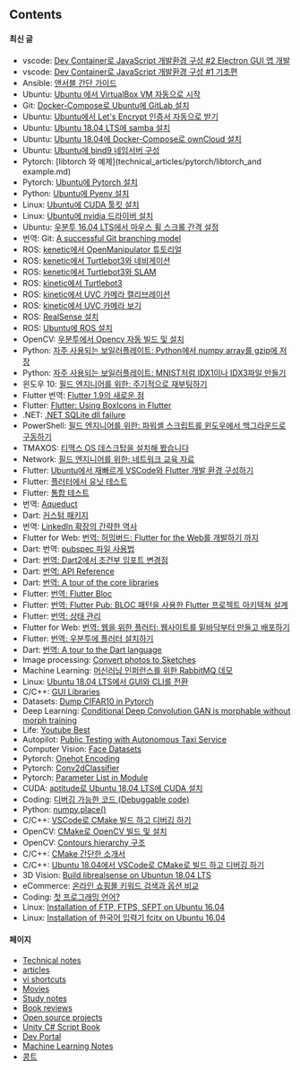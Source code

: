 ## Contents

#### 최신 글

- vscode: [Dev Container로 JavaScript 개발환경 구성 #2 Electron GUI 앱 개발](./technical_articles/vscode/node-dev-container-2.md)
- vscode: [Dev Container로 JavaScript 개발환경 구성 #1 기초편](./technical_articles/vscode/node-dev-container-1.md)
- Ansible: [앤서블 간단 가이드](./technical_articles/ansible/ansible_simple_guide.md)
- Ubuntu: [Ubuntu 에서 VirtualBox VM 자동으로 시작](./technical_articles/linux/virtualbox_vm_auto_start_on_ubuntu.md)
- Git: [Docker-Compose로 Ubuntu에 GitLab 설치](./technical_articles/git/installation_of_gitlab_with_docker_compose.md)
- Ubuntu: [Ubuntu에서 Let's Encrypt 인증서 자동으로 받기](./technical_articles/linux/letsencrypt_on_ubuntu.md)
- Ubuntu: [Ubuntu 18.04 LTS에 samba 설치](./technical_articles/linux/installation_of_samba_on_ubuntu_1804.md)
- Ubuntu: [Ubuntu 18.04에 Docker-Compose로 ownCloud 설치](./technical_articles/linux/installation_of_owncloud_on_ubuntu1804.md)
- Ubuntu: [Ubuntu에 bind9 네임서버 구성](./technical_articles/linux/bind9_ubuntu.md)
- Pytorch: [libtorch 와 예제](technical_articles/pytorch/libtorch_and example.md)
- Pytorch: [Ubuntu에 Pytorch 설치](technical_articles/pytorch/installation_of_pytorch_on_ubuntu.md)
- Python: [Ubuntu에 Pyenv 설치](technical_articles/python/pyenv.md)
- Linux: [Ubuntu에 CUDA 툴킷 설치](technical_articles/linux/installation_on_cuda_toolkit_on_ubuntu.md)
- Linux: [Ubuntu에 nvidia 드라이버 설치](technical_articles/linux/installation_of_nvidia_on_ubuntu.md)
- Ubuntu: [우분투 16.04 LTS에서 마우스 휠 스크롤 간격 설정](technical_articles/linux/ubuntu_imwheel.md)
- 번역: Git: [A successful Git branching model](technical_articles/git/a_successful_git_branching_model.md)
- ROS: [kenetic에서 OpenManipulator 튜토리얼](technical_articles/robotics/ros/ros_kinetic_open_manipulator.md)
- ROS: [kenetic에서 Turtlebot3와 네비게이션](technical_articles/robotics/ros/ros_kinetic_turtlebot3_navigation.md)
- ROS: [kenetic에서 Turtlebot3와 SLAM](technical_articles/robotics/ros/ros_kinetic_turtlebot3_slam.md)
- ROS: [kinetic에서 Turtlebot3](technical_articles/robotics/ros/ros_kinetic_turtlebot3.md)
- ROS: [kinetic에서 UVC 카메라 캘리브레이션](technical_articles/robotics/ros/ros_kinetic_uvc_camera_calibration.md)
- ROS: [kinetic에서 UVC 카메라 보기](technical_articles/robotics/ros/ros_kinetic_uvc_camera.md)
- ROS: [RealSense 설치](technical_articles/robotics/ros/ros_kinetic_realsense.md)
- ROS: [Ubuntu에 ROS 설치](technical_articles/robotics/ros/installation_of_ros_on_ubuntu.md)
- OpenCV: [우분투에서 Opencv 자동 빌드 및 설치](technical_articles/computer_vision/build_opencv_on_ubuntu_cli_with_script_ko.md)
- Python: [자주 사용되는 보일러플레이트: Python에서 numpy array를 gzip에 저장](./technical_articles/python/python_gzip_bytes.md)
- Python: [자주 사용되는 보일러플레이트: MNIST처럼 IDX1이나 IDX3파일 만들기](./technical_articles/python/python_idx.md)
- 윈도우 10: [필드 엔지니어를 위한: 주기적으로 재부팅하기](./technical_articles/windows/periodical_reboots_on_windows.md)
- Flutter 번역: [Flutter 1.9의 새로운 점](./technical_articles/flutter/what_is_new_in_flutter_1_9.md)
- Flutter: [Flutter: Using BoxIcons in Flutter](./technical_articles/flutter/using_boxicons_in_flutter.md)
- .NET: [.NET SQLite dll failure](./technical_articles/dotnet/donet_sqlite_dll_failure.md)
- PowerShell: [필드 엔지니어를 위한: 파워셸 스크립트를 윈도우에서 백그라운드로 구동하기](./technical_articles/windows/poweshell_script_signing_tutorials.md)
- TMAXOS: [티맥스 OS 데스크탑을 설치해 봤습니다](technical_articles/linux/tmaxos/installation_of_tmaxos_desktop.md)
- Network: [필드 엔지니어를 위한: 네트워크 교육 자료](technical_articles/networks/communication_basics.md)
- Flutter: [Ubuntu에서 재빠르게 VSCode와 Flutter 개발 환경 구성하기](technical_articles/flutter/ubuntu_flutter_vscode_quick.md)
- Flutter: [플러터에서 유닛 테스트](technical_articles/flutter/unit_test/flutter_unit_test.md)
- Flutter: [통합 테스트](technical_articles/flutter/unit_test/integrated_test.md)
- 번역: [Aqueduct](technical_articles/dart/aqueduct/index.md)
- Dart: [커스텀 패키지](./technical_articles/dart/custom_package.md)
- 번역: [LinkedIn 확장의 간략한 역사](./technical_articles/software_architecture/a_brief_history_of_scaling_linkedin.md)
- Flutter for Web: [번역: 허밍버드: Flutter for the Web를 개발하기 까지](technical_articles/flutter/hummingboard_building_flutter_for_the_web.md)
- Dart: 번역: [pubspec 파일 사용법](technical_articles/dart/pubspec_yaml.md)
- Dart: [번역: Dart2에서 조건부 임포트 변경점](technical_articles/dart/dart2_conditional_import_update.md)
- Dart: [번역: API Reference](technical_articles/dart/api_reference/index.md)
- Dart: [번역: A tour of the core libraries](technical_articles/dart/core_libraries_tour/index.md)
- Flutter: [번역: Flutter Bloc](technical_articles/flutter/bloc/index.md)
- Flutter: [번역: Flutter Pub: BLOC 패턴을 사용한 Flutter 프로젝트 아키텍쳐 설계](technical_articles/flutter/state_management/architecture_your_flutter_project_using_bloc_pattern.md)
- Flutter: [번역: 상태 관리](technical_articles/flutter/state_management/index.md)
- Flutter for Web: [번역: 웹을 위한 플러터: 웹사이트를 밑바닥부터 만들고 배포하기](technical_articles/flutter/flutter_for_web_create_and_deploy_a_website_from_scratch.md)
- Flutter: [번역: 우분투에 플러터 설치하기](technical_articles/flutter/installation_of_flutter_on_ubuntu.md)
- Dart: [번역: A tour to the Dart language](./technical_articles/dart/index.md)
- Image processing: [Convert photos to Sketches](./technical_articles/image_processing/convert_photos_to_sketches.md)
- Machine Learning: [머신러닝 인퍼런스를 위한 RabbitMQ 데모](technical_articles/machine_learning/rabbitmq_demo_for_machine_learning_inference.md)
- Linux: [Ubuntu 18.04 LTS에서 GUI와 CLI를 전환](technical_articles/linux/switch_gui_and_cli.md)
- C/C++: [GUI Libraries](./technical_articles/c_language/cpp_gui_libraries.md)
- Datasets: [Dump CIFAR10 in Pytorch](technical_articles/datasets/cifar10.md)
- Deep Learning: [Conditional Deep Convolution GAN is morphable without morph training](technical_articles/deep_learning/cdcgan_is_mophable_without_training.md)
- Life: [Youtube Best](./life/youtube_best.md)
- Autopilot: [Public Testing with Autonomous Taxi Service](technical_articles/autopilot/public_testing_with_autonomous_taxi_service.md)
- Computer Vision: [Face Datasets](technical_articles/computer_vision/face_datasets.md)
- Pytorch: [Onehot Encoding](technical_articles/pytorch/onehot_encoding.md)
- Pytorch: [Conv2dClassifier](technical_articles/pytorch/conv2d_classifier.md)
- Pytorch: [Parameter List in Module](technical_articles/pytorch/parameter_list_in_module.md)
- CUDA: [aptitude로 Ubuntu 18.04 LTS에 CUDA 설치](./technical_articles/cuda/aptitude_cuda.md)
- Coding: [디버깅 가능한 코드 (Debuggable code)](./technical_articles/coding/debuggable_code.md)
- Python: [numpy.place()](technical_articles/python/python_krorea_numpy_place.md)
- C/C++: [VSCode로 CMake 빌드 하고 디버깅 하기](technical_articles/c_language/build_cmake_in_vscode_on_linux.md)
- OpenCV: [CMake로 OpenCV 빌드 및 설치](technical_articles/computer_vision/build_opencv_with_cmake.md)
- OpenCV: [Contours hierarchy 구조](technical_articles/computer_vision/contours_hierarchy.md)
- C/C++: [CMake 간단한 소개서](technical_articles/c_language/simple_cmake_introduction.md)
- C/C++: [Ubuntu 18.04에서 VSCode로 CMake로 빌드 하고 디버깅 하기](technical_articles/c_language/build_cmake_in_vscode_on_linux.md)
- 3D Vision: [Build librealsense on Ubuntun 18.04 LTS](technical_articles/computer_vision/build_librealsense_on_ubuntu_1604.md)
- eCommerce: [온라인 쇼핑몰 키워드 검색과 옵션 비교](technical_articles/product_managements/ecommerce_search.md)
- Coding: [첫 프로그래밍 언어?](./technical_articles/learning_programming_languages/which_programming_language_do_you_want_to_learn.md)
- Linux: [Installation of FTP, FTPS, SFPT on Ubuntu 16.04](./technical_articles/linux/ubuntu_ftp.md)
- Linux: [Installation of 한국어 입력기 fcitx on Ubuntu 16.04](./technical_articles/linux/ubuntu_korean_fcitx_installation.md)

#### 페이지

- [Technical notes](./technical_articles/index.md)
- [articles](articles/index.md)
- [vi shortcuts](./technical_articles/editors/vi.md)
- [Movies](movies/index.md)
- [Study notes](study_notes/index.md)
- [Book reviews](book_reviews/index.md)
- [Open source projects](./opensource_projects/index.md)
- [Unity C# Script Book](technical_articles/unity_csharp_script_book/index.md)
- [Dev Portal](dev_portal/index.md)
- [Machine Learning Notes](./machine_learning_notes/index.md)
- [콩트](conte/index.md)

